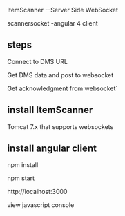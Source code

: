 ItemScanner --Server Side WebSocket

scannersocket -angular 4 client

steps
-------
Connect to DMS URL 

Get DMS data and post to websocket

Get acknowledgment from websocket`


install ItemScanner
------------------------
Tomcat 7.x that supports websockets


install angular client
------------------------
npm install

npm start

http://localhost:3000

view javascript console 

